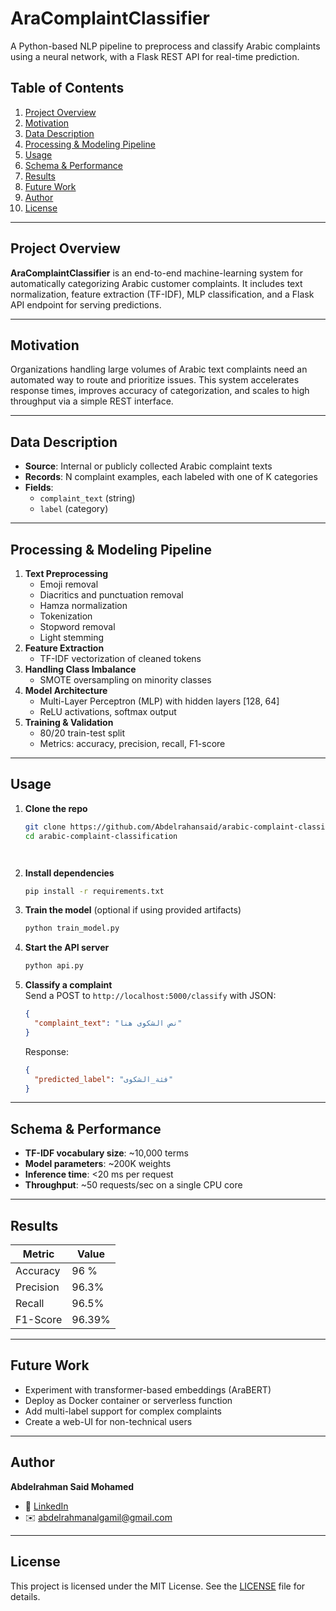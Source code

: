 # AraComplaintClassifier

A Python-based NLP pipeline to preprocess and classify Arabic complaints using a neural network, with a Flask REST API for real-time prediction.

## Table of Contents

1. [Project Overview](#project-overview)  
2. [Motivation](#motivation)  
3. [Data Description](#data-description)  
4. [Processing & Modeling Pipeline](#processing--modeling-pipeline)  
5. [Usage](#usage)  
6. [Schema & Performance](#schema--performance)  
7. [Results](#results)  
8. [Future Work](#future-work)  
9. [Author](#author)  
10. [License](#license)  

---

## Project Overview

**AraComplaintClassifier** is an end-to-end machine-learning system for automatically categorizing Arabic customer complaints. It includes text normalization, feature extraction (TF-IDF), MLP classification, and a Flask API endpoint for serving predictions.

---

## Motivation

Organizations handling large volumes of Arabic text complaints need an automated way to route and prioritize issues. This system accelerates response times, improves accuracy of categorization, and scales to high throughput via a simple REST interface.

---

## Data Description

- **Source**: Internal or publicly collected Arabic complaint texts  
- **Records**: N complaint examples, each labeled with one of K categories  
- **Fields**:  
  - `complaint_text` (string)  
  - `label` (category)  

---

## Processing & Modeling Pipeline

1. **Text Preprocessing**  
   - Emoji removal  
   - Diacritics and punctuation removal  
   - Hamza normalization  
   - Tokenization  
   - Stopword removal  
   - Light stemming  
2. **Feature Extraction**  
   - TF-IDF vectorization of cleaned tokens  
3. **Handling Class Imbalance**  
   - SMOTE oversampling on minority classes  
4. **Model Architecture**  
   - Multi-Layer Perceptron (MLP) with hidden layers [128, 64]  
   - ReLU activations, softmax output  
5. **Training & Validation**  
   - 80/20 train-test split  
   - Metrics: accuracy, precision, recall, F1-score  

---

## Usage

1. **Clone the repo**  
   ```bash
   git clone https://github.com/Abdelrahansaid/arabic-complaint-classification.git
   cd arabic-complaint-classification




   ```
2. **Install dependencies**  
   ```bash
   pip install -r requirements.txt
   ```
3. **Train the model** (optional if using provided artifacts)  
   ```bash
   python train_model.py
   ```
4. **Start the API server**  
   ```bash
   python api.py
   ```
5. **Classify a complaint**  
   Send a POST to `http://localhost:5000/classify` with JSON:  
   ```json
   {
     "complaint_text": "نص الشكوى هنا"
   }
   ```
   Response:
   ```json
   {
     "predicted_label": "فئة_الشكوى"
   }
   ```

---

## Schema & Performance

- **TF-IDF vocabulary size**: ~10,000 terms  
- **Model parameters**: ~200K weights  
- **Inference time**: <20 ms per request  
- **Throughput**: ~50 requests/sec on a single CPU core  

---

## Results

| Metric    | Value   |
|-----------|---------|
| Accuracy  | 96 %   |
| Precision | 96.3%   |
| Recall    | 96.5%   |
| F1-Score  | 96.39%   |

---

## Future Work

- Experiment with transformer-based embeddings (AraBERT)  
- Deploy as Docker container or serverless function  
- Add multi-label support for complex complaints  
- Create a web-UI for non-technical users  

---

## Author

**Abdelrahman Said Mohamed**  
- 📎 [LinkedIn](https://www.linkedin.com/in/abdelrahman-said-mohamed-96b832234/)  
- ✉️ abdelrahmanalgamil@gmail.com  

---

## License

This project is licensed under the MIT License. See the [LICENSE](LICENSE) file for details.  
